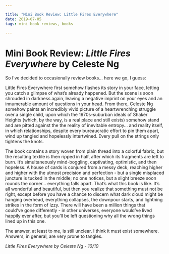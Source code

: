 ```yaml
---

title: "Mini Book Review: Little Fires Everywhere"
date: 2019-07-05
tags: mini book reviews, books

---
```


# Mini Book Review: *Little Fires Everywhere* by Celeste Ng

So I’ve decided to occasionally review books… here we go, I guess:

Little Fires Everywhere first somehow flashes its story in your face, letting you catch a glimpse of what’s already happened. But the scene is soon shrouded in darkness again, leaving a negative imprint on your eyes and an innumerable amount of questions in your head. From there, Celeste Ng somehow paints an incredibly vivid picture of a heartwrenching struggle over a single child, upon which the 1970s-suburban ideals of Shaker Heights (which, by the way, is a real place and still exists) somehow stand and are pitted against the the reality of inevitable entropy… and reality itself, in which relationships, despite every bureaucratic effort to pin them apart, wind up tangled and hopelessly intertwined. Every pull on the strings only tightens the knots.

The book contains a story woven from plain thread into a colorful fabric, but the resulting textile is then ripped in half, after which its fragments are left to burn. It’s simultaneously mind-boggling, captivating, optimistic, and then hopeless. A house of cards is conjured from a messy deck, reaching higher and higher with the utmost precision and perfection - but a single misplaced juncture is tucked in the middle; no one notices, but a slight breeze soon rounds the corner… everything falls apart. That’s what this book is like. It’s all wonderful and beautiful, but then you realize that something must not be right, except before you have a chance to discern what dark cloud might be hanging overhead, everything collapses, the downpour starts, and lightning strikes in the form of Izzy. There will have been a million things that could’ve gone differently - in other universes, everyone would’ve lived happily ever after, but you’ll be left questioning why all the wrong things lined up in this one.

The answer, at least to me, is still unclear. I think it must exist somewhere. Answers, in general, are very prone to tangles.

*Little Fires Everywhere by Celeste Ng - 10/10*
